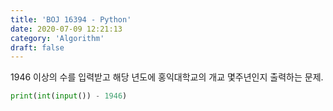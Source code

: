 ```yaml
---
title: 'BOJ 16394 - Python'
date: 2020-07-09 12:21:13
category: 'Algorithm'
draft: false
---
```

1946 이상의 수를 입력받고 해당 년도에 홍익대학교의 개교 몇주년인지 출력하는 문제.
```python
print(int(input()) - 1946)

```